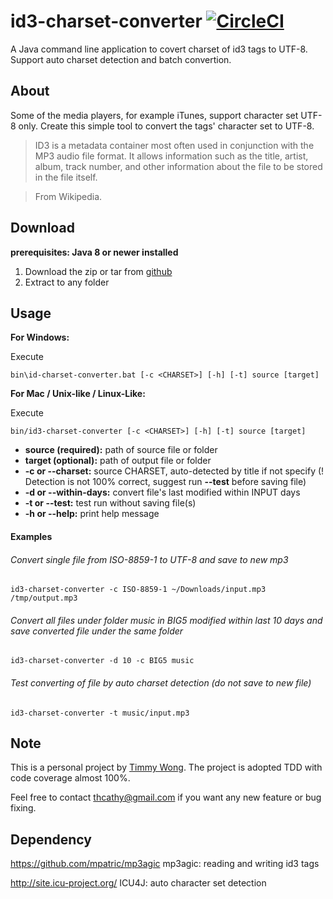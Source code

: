 # id3-charset-converter [![CircleCI](https://circleci.com/gh/thcathy/id3-charset-converter.svg?style=svg)](https://circleci.com/gh/thcathy/id3-charset-converter)
A Java command line application to covert charset of id3 tags to UTF-8. Support auto charset detection and batch convertion.

## About
Some of the media players, for example iTunes, support character set UTF-8 only. Create this simple tool to convert the tags' character set to UTF-8.

> ID3 is a metadata container most often used in conjunction with the MP3 audio file format. It allows information such as the title, artist, album, track number, and other information about the file to be stored in the file itself.

> From Wikipedia.

## Download
**prerequisites: Java 8 or newer installed**

1. Download the zip or tar from [github](https://github.com/thcathy/id3-charset-converter/releases)
2. Extract to any folder

## Usage
**For Windows:**

  Execute 
  
  ```bin\id-charset-converter.bat [-c <CHARSET>] [-h] [-t] source [target]```

**For Mac / Unix-like / Linux-Like:**

  Execute 
  
  ```bin/id3-charset-converter [-c <CHARSET>] [-h] [-t] source [target]```

  - __source (required):__ path of source file or folder
  - __target (optional):__ path of output file or folder
  - __-c or --charset:__ source CHARSET, auto-detected by title if not specify (! Detection is not 100% correct, suggest run __--test__ before saving file)
  - __-d or --within-days:__ convert file's last modified within INPUT days
  - __-t or --test:__ test run without saving file(s)
  - __-h or --help:__ print help message
  
#### Examples ####
###### Convert single file from ISO-8859-1 to UTF-8 and save to new mp3 ######
```id3-charset-converter -c ISO-8859-1 ~/Downloads/input.mp3 /tmp/output.mp3```

###### Convert all files under folder music in BIG5 modified within last 10 days and save converted file under the same folder  ######
```id3-charset-converter -d 10 -c BIG5 music```

###### Test converting of file by auto charset detection (do not save to new file) ######
```id3-charset-converter -t music/input.mp3```

## Note ##
This is a personal project by [Timmy Wong](https://github.com/thcathy). The project is adopted TDD with code coverage almost 100%.

Feel free to contact thcathy@gmail.com if you want any new feature or bug fixing.

## Dependency ##
https://github.com/mpatric/mp3agic
mp3agic: reading and writing id3 tags

http://site.icu-project.org/
ICU4J: auto character set detection
